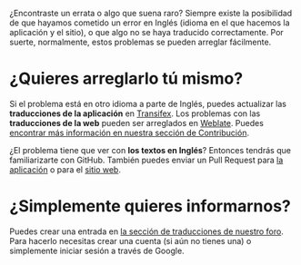 ¿Encontraste un errata o algo que suena raro? Siempre existe la posibilidad de que hayamos cometido un error en Inglés (idioma en el que hacemos la aplicación y el sitio), o que algo no se haya traducido correctamente. Por suerte, normalmente, estos problemas se pueden arreglar fácilmente.

# ¿Quieres arreglarlo tú mismo?

Si el problema está en otro idioma a parte de Inglés, puedes actualizar las **traducciones de la aplicación** en [Transifex](https://www.transifex.com/antennapod/antenappod/core-values/). Los problemas con las **traducciones de la web** pueden ser arreglados en [Weblate](https://hosted.weblate.org/projects/antennapod/). Puedes [encontrar más información en nuestra sección de Contribución](/contribute/translate).

¿El problema tiene que ver con **los textos en Inglés**? Entonces tendrás que familiarizarte con GitHub. También puedes enviar un Pull Request para [la aplicación](https://github.com/AntennaPod/AntennaPod/) o para el [sitio web](https://gitub.com/AntennaPod/antennapod.github.io).

# ¿Simplemente quieres informarnos?

Puedes crear una entrada en [la sección de traducciones de nuestro foro](https://forum.antennapod.org/c/translations/11). Para hacerlo necesitas crear una cuenta (si aún no tienes una) o simplemente iniciar sesión a través de Google.
